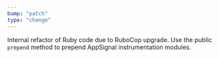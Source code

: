 ```yaml
---
bump: "patch"
type: "change"
---
```


Internal refactor of Ruby code due to RuboCop upgrade. Use the public `prepend` method to prepend AppSignal instrumentation modules.
